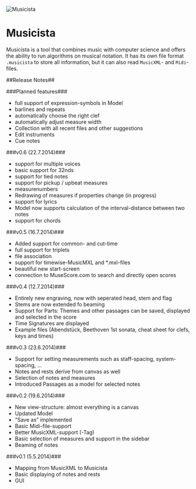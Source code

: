 ![Musicista](https://dl.dropboxusercontent.com/u/18607039/AppIconSmall.png)

# Musicista #

Musicista is a tool that combines music with computer science and offers the ability to run algorithms on musical notation. It has its own file format `.musicista` to store all information, but it can also read `MusicXML`- and `Midi`-files.

##Release Notes##

###Planned features###
- full support of expression-symbols in Model
- barlines and repeats
- automatically choose the right clef
- automatically adjust measure width
- Collection with all recent files and other suggestions
- Edit instruments
- Cue notes

###v0.6 (22.7.2014)###
- support for multiple voices
- basic support for 32nds
- support for tied notes
- support for pickup / upbeat measures
- measurenumbers
- Redrawing of measures if properties change (in progress)
- support for lyrics
- Model now supports calculation of the interval-distance between two notes
- support for chords

###v0.5 (16.7.2014)###
- Added support for common- and cut-time
- full support for triplets
- file association
- support for timewise-MusicMXL and *.mxl-files
- beautiful new start-screen
- connection to MuseScore.com to search and directly open scores

###v0.4 (12.7.2014)###
- Entirely new engraving, now with seperated head, stem and flag
- Stems are now extended fo beaming
- Support for Parts: Themes and other passages can be saved, displayed and selected in the score
- Time Signatures are displayed
- Example files (Abendstück, Beethoven 1st sonata, cheat sheet for clefs, keys and times)

###v0.3 (23.6.2014)###
- Support for setting measurements such as staff-spacing, system-spacing, …
- Notes and rests derive from canvas as well
- Selection of notes and measures
- Introduced Passages as a model for selected notes

###v0.2 (19.6.2014)###
- New view-structure: almost everything is a canvas
- Updated Model
- “Save as” implemented
- Basic Midi-file-support
- Better MusicXML-support (<backup>-Tag)
- Basic selection of measures and support in the sidebar
- Beaming of notes

###v0.1 (5.5.2014)###
- Mapping from MusicXML to Musicista
- Basic displaying of notes and rests
- GUI